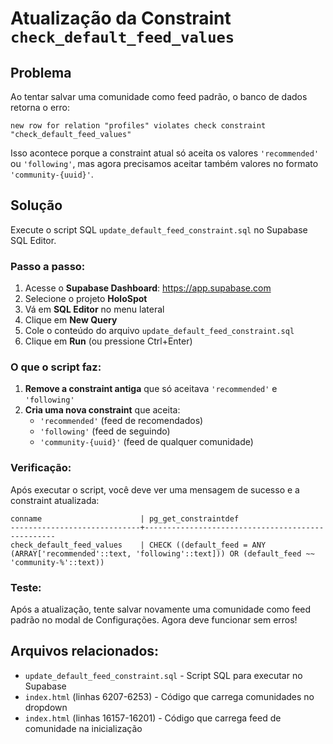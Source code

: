 # Atualização da Constraint `check_default_feed_values`

## Problema

Ao tentar salvar uma comunidade como feed padrão, o banco de dados retorna o erro:

```
new row for relation "profiles" violates check constraint "check_default_feed_values"
```

Isso acontece porque a constraint atual só aceita os valores `'recommended'` ou `'following'`, mas agora precisamos aceitar também valores no formato `'community-{uuid}'`.

## Solução

Execute o script SQL `update_default_feed_constraint.sql` no Supabase SQL Editor.

### Passo a passo:

1. Acesse o **Supabase Dashboard**: https://app.supabase.com
2. Selecione o projeto **HoloSpot**
3. Vá em **SQL Editor** no menu lateral
4. Clique em **New Query**
5. Cole o conteúdo do arquivo `update_default_feed_constraint.sql`
6. Clique em **Run** (ou pressione Ctrl+Enter)

### O que o script faz:

1. **Remove a constraint antiga** que só aceitava `'recommended'` e `'following'`
2. **Cria uma nova constraint** que aceita:
   - `'recommended'` (feed de recomendados)
   - `'following'` (feed de seguindo)
   - `'community-{uuid}'` (feed de qualquer comunidade)

### Verificação:

Após executar o script, você deve ver uma mensagem de sucesso e a constraint atualizada:

```
conname                      | pg_get_constraintdef
-----------------------------+--------------------------------------------------
check_default_feed_values    | CHECK ((default_feed = ANY (ARRAY['recommended'::text, 'following'::text])) OR (default_feed ~~ 'community-%'::text))
```

### Teste:

Após a atualização, tente salvar novamente uma comunidade como feed padrão no modal de Configurações. Agora deve funcionar sem erros!

## Arquivos relacionados:

- `update_default_feed_constraint.sql` - Script SQL para executar no Supabase
- `index.html` (linhas 6207-6253) - Código que carrega comunidades no dropdown
- `index.html` (linhas 16157-16201) - Código que carrega feed de comunidade na inicialização

